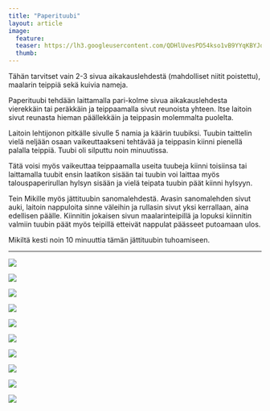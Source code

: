 ```yaml
---
title: "Paperituubi"
layout: article
image:
  feature:
  teaser: https://lh3.googleusercontent.com/QDHlUvesPD54kso1vB9YYqKBYJq-FtJjc0NBA3ZGttE=w245
  thumb:
---
```


Tähän tarvitset vain 2-3 sivua aikakauslehdestä (mahdolliset niitit poistettu), maalarin teippiä sekä kuivia nameja.

Paperituubi tehdään laittamalla pari-kolme sivua aikakauslehdesta vierekkäin tai peräkkäin ja teippaamalla sivut reunoista yhteen. Itse laitoin sivut reunasta hieman päällekkäin ja teippasin molemmalta puolelta.

Laitoin lehtijonon pitkälle sivulle 5 namia ja käärin tuubiksi. Tuubin taittelin vielä neljään osaan vaikeuttaakseni tehtävää ja teippasin kiinni pienellä palalla teippiä. Tuubi oli silputtu noin minuutissa.

Tätä voisi myös vaikeuttaa teippaamalla useita tuubeja kiinni toisiinsa tai laittamalla tuubit ensin laatikon sisään tai tuubin voi laittaa myös talouspaperirullan hylsyn sisään ja vielä teipata tuubin päät kiinni hylsyyn.

Tein Mikille myös jättituubin sanomalehdestä. Avasin sanomalehden sivut auki, laitoin nappuloita sinne väleihin ja rullasin sivut yksi kerrallaan, aina edellisen päälle. Kiinnitin jokaisen sivun maalarinteipillä ja lopuksi kiinnitin valmiin tuubin päät myös teipillä etteivät nappulat päässeet putoamaan ulos.

Mikiltä kesti noin 10 minuuttia tämän jättituubin tuhoamiseen.

---

[![](https://lh3.googleusercontent.com/HtA2eRlc7mQAPtwPy_iaVT2-LdDBSye0Q_CzV2UOrbg=w800)](https://lh3.googleusercontent.com/HtA2eRlc7mQAPtwPy_iaVT2-LdDBSye0Q_CzV2UOrbg=s0)

[![](https://lh3.googleusercontent.com/Yog1BF1EqvmZZuiaaYzQj_HcjBBv01hPevpVsSpty1E=w800)](https://lh3.googleusercontent.com/Yog1BF1EqvmZZuiaaYzQj_HcjBBv01hPevpVsSpty1E=s0)

[![](https://lh3.googleusercontent.com/bqktehtzxW5J4x0bR0Z86vYLJ3myzMZbkmONTtYygTU=w800)](https://lh3.googleusercontent.com/bqktehtzxW5J4x0bR0Z86vYLJ3myzMZbkmONTtYygTU=s0)

[![](https://lh3.googleusercontent.com/acbs9mzMIdq6RDwMsgUEvoPURdrOnWZT_1VjDOJpC1o=w800)](https://lh3.googleusercontent.com/acbs9mzMIdq6RDwMsgUEvoPURdrOnWZT_1VjDOJpC1o=s0)

[![](https://lh3.googleusercontent.com/BboZTPQFl7fbBEoq-nXuBPq3GZdveTbdYXMBM3GYybg=w800)](https://lh3.googleusercontent.com/BboZTPQFl7fbBEoq-nXuBPq3GZdveTbdYXMBM3GYybg=s0)

[![](https://lh3.googleusercontent.com/YAOwfiuC8_suYeMxVLXllCQ_V2wSqG6UL19lo1kM5Uv2eSwQXL20XiPfLp92PHzHVgEdTYqYR_jXSWx5dyZtVBXxmvOGsMLoM_lxm2jadB5-hGSW55yrbMcISyRRiolfLEdCAV6JPqRJqWhzK2W89XyhWZi9QO_MYbR5Z_WOfhcoWKa-jT6ZYJY9STc4oN30I7Rqp_2O7n8pNVMncuPe34keT8yrAPwuaM80DmSHZcw34NHUXhxi7zsjNpHzfX6-3xRiBTBRNcZz3go4rZxboD5rUyaFPF0fYM8gdoSI_9vEnNqEd4ehG6azsaW3PCHgxOcxRdDQ284LBRZL81tifcIXHOYuHAPr-c1B__GbgCPAlf2-7-_LNCG57LpghjnNjpnldX7gMKfkKgF1eLdCnDjxXm9Mf8brRMdWLfmvgveTBtwVAmyZ98iI0hn8GfApzb7AdPs6uoxqAxri3R_3mDnvDWU_VLsjsezgPOOYZVzbZhcqI1wmavKNtoWPgfffB53yLZ1Ng3q_HKyf75gUGwtul9665oDReMGUMMmL4_lO8mpTAOtevm9iBfX5hSflTItl=w800)](https://lh3.googleusercontent.com/YAOwfiuC8_suYeMxVLXllCQ_V2wSqG6UL19lo1kM5Uv2eSwQXL20XiPfLp92PHzHVgEdTYqYR_jXSWx5dyZtVBXxmvOGsMLoM_lxm2jadB5-hGSW55yrbMcISyRRiolfLEdCAV6JPqRJqWhzK2W89XyhWZi9QO_MYbR5Z_WOfhcoWKa-jT6ZYJY9STc4oN30I7Rqp_2O7n8pNVMncuPe34keT8yrAPwuaM80DmSHZcw34NHUXhxi7zsjNpHzfX6-3xRiBTBRNcZz3go4rZxboD5rUyaFPF0fYM8gdoSI_9vEnNqEd4ehG6azsaW3PCHgxOcxRdDQ284LBRZL81tifcIXHOYuHAPr-c1B__GbgCPAlf2-7-_LNCG57LpghjnNjpnldX7gMKfkKgF1eLdCnDjxXm9Mf8brRMdWLfmvgveTBtwVAmyZ98iI0hn8GfApzb7AdPs6uoxqAxri3R_3mDnvDWU_VLsjsezgPOOYZVzbZhcqI1wmavKNtoWPgfffB53yLZ1Ng3q_HKyf75gUGwtul9665oDReMGUMMmL4_lO8mpTAOtevm9iBfX5hSflTItl=s0)

[![](https://lh3.googleusercontent.com/ym6SCXXkkiUfk5NgrQXc7e7p4zv-7bteh_0R8XWeS-l2ZEbC8Bu--DW-BrGjpcOB-M92d2lAcxFTlZzHACOBvHWe73dmo0ZSMyvrNcJp3A8XyxVbw7d3W-_gCeVat_80Y-dHyAQ2_BqCU-QA_7wlNfVb9mYhX0Mu88LLN7AhuMAZ5FgbrEbLyz_BT1Y03DX6SDW3pIp6HqoB6gtN4WSeNxZpz2QL6nBN8haNM5ilvMovUN5ok6EJ6Jb2yZprRc1eh6beWMIpS3VNz11PO5fSLfepkLk9ui6IiN6SX7b9cjKTKO_OTFLeXTJ5EyaUj42wPlnSgEuSWLXtk5DCj9ePnePZI9iLZzJQNSC8V-omYcwSg4uCpWV4SEObrJt6GzNQgvdXee5K4LLM6GCSqik1KoqHtAhHd_8ArpvMc7QsbwK5tEY4ZIaWwHcGiJjLUcVuzXaTSHvNH3VZFb7Iam4oOq9lMapDrzeI34xELZXPanED7FKLg4HA1bZoBazU46Z27Y5uwk_KtWClGAnHHciaHgTjH4dp1B4URy-2tNhW5eKvhthnAcnIV_bPUPRzexrBOOm7=w800)](https://lh3.googleusercontent.com/ym6SCXXkkiUfk5NgrQXc7e7p4zv-7bteh_0R8XWeS-l2ZEbC8Bu--DW-BrGjpcOB-M92d2lAcxFTlZzHACOBvHWe73dmo0ZSMyvrNcJp3A8XyxVbw7d3W-_gCeVat_80Y-dHyAQ2_BqCU-QA_7wlNfVb9mYhX0Mu88LLN7AhuMAZ5FgbrEbLyz_BT1Y03DX6SDW3pIp6HqoB6gtN4WSeNxZpz2QL6nBN8haNM5ilvMovUN5ok6EJ6Jb2yZprRc1eh6beWMIpS3VNz11PO5fSLfepkLk9ui6IiN6SX7b9cjKTKO_OTFLeXTJ5EyaUj42wPlnSgEuSWLXtk5DCj9ePnePZI9iLZzJQNSC8V-omYcwSg4uCpWV4SEObrJt6GzNQgvdXee5K4LLM6GCSqik1KoqHtAhHd_8ArpvMc7QsbwK5tEY4ZIaWwHcGiJjLUcVuzXaTSHvNH3VZFb7Iam4oOq9lMapDrzeI34xELZXPanED7FKLg4HA1bZoBazU46Z27Y5uwk_KtWClGAnHHciaHgTjH4dp1B4URy-2tNhW5eKvhthnAcnIV_bPUPRzexrBOOm7=s0)

[![](https://lh3.googleusercontent.com/zydbZl8y1gz005azGR3B58Z6fexJlcJPRGGyIbfLTnx3UlqC-JPmrM5YCYOHQT4rb7UNIq2GmK8DHQST-5zpUemPwGpUMTa5kmXKzvDp5VqXONsO7R1X6DJLz8NgIkRSNeHAkrJKGq2kDu6XucxrJOen4aWc8qelk208Qw903HwiN9RBOLnfFjXAVLCj_aUw_P4685cEHgcztbjlpOvyXv1VEJstim38OlmT7ACp1RJKxWs0n_l3BYeDOCcwOFwXap9kiPZMBZWZtrVLMcoITIhInpC6S3Ak-0DIqwJ28ZrRXGyo4Jx-5zbR4xRvtx5B2CZbQj2f32VEBKQZzUaCc3WP5w1Mc9jdJN8fyzkqQ7rKMHczd6NcEKEwVy_Lxc_FNGPeGJMF_ozH35I11eWX2xEJB9hX8grdLuZKpxRrlrR2v8SPqddDmLNLUv7quPhcmbUeoaY4gaORiJ6M1swg3TbGGANrNG05MqGPZb8Xt65DO88T52Y6BeP_8rPWKpfGJPQYNYUz0sAwAy1SYRgTZiTLlF7Fh4dn1Rzkd-L4FBVzW0ZyXMd-PsWp6MyZKurVUl4c=w800)](https://lh3.googleusercontent.com/zydbZl8y1gz005azGR3B58Z6fexJlcJPRGGyIbfLTnx3UlqC-JPmrM5YCYOHQT4rb7UNIq2GmK8DHQST-5zpUemPwGpUMTa5kmXKzvDp5VqXONsO7R1X6DJLz8NgIkRSNeHAkrJKGq2kDu6XucxrJOen4aWc8qelk208Qw903HwiN9RBOLnfFjXAVLCj_aUw_P4685cEHgcztbjlpOvyXv1VEJstim38OlmT7ACp1RJKxWs0n_l3BYeDOCcwOFwXap9kiPZMBZWZtrVLMcoITIhInpC6S3Ak-0DIqwJ28ZrRXGyo4Jx-5zbR4xRvtx5B2CZbQj2f32VEBKQZzUaCc3WP5w1Mc9jdJN8fyzkqQ7rKMHczd6NcEKEwVy_Lxc_FNGPeGJMF_ozH35I11eWX2xEJB9hX8grdLuZKpxRrlrR2v8SPqddDmLNLUv7quPhcmbUeoaY4gaORiJ6M1swg3TbGGANrNG05MqGPZb8Xt65DO88T52Y6BeP_8rPWKpfGJPQYNYUz0sAwAy1SYRgTZiTLlF7Fh4dn1Rzkd-L4FBVzW0ZyXMd-PsWp6MyZKurVUl4c=s0)

[![](https://lh3.googleusercontent.com/mjy-k0rA3CyERL44oMslFpJFz4tr4DCn8aECXA_S7OW7W4mYmvqenBb0IaxpJEPM3t8n4GlKupsCZ8dUmxZPPIya_xxCm7B_8nhKqg7aNSy5bnU9HF1KJYqyP4hSu96impSfzsZiobuvnJXjumhuiRA57rg52O-lFSdOTIUvhOi2rVHGJnL_6ImJ_NFUG8Ep3wBjm9hiGJfSuv12UAduFhX-cXOr2FVTEqhxUTkEq6k_-PSnEHRMEldr9E6ekNq2EpW6xEMXisy86wPAh8LSlvQeku2yxylBq-XIPfxoedt4-TXHzPY1wwBJ-gMTRcniFh9egs-iCSH4miFoTfBP8zIagosq0pOthYTYyLwa2FqYczKekpGUXfC5g-29ogG0xX6Zto_nv8wiuakk-LWemgmtk5WpushN8HraMMaYlC3Y_V_OV96SfeF6_LF-6qsXGnEHYJbITxYBE3r_JhdC7l3c8n3-toLH7ZmKC5S5N_nD1NRdWas8Jr1sXvsr6qpD4oYKW-XMjOEhZERh5ish-5jRLbwBM7UwXwadbFiRoIgS8amf1ZHHZTnmY6iHjZxRmqQ8=w800)](https://lh3.googleusercontent.com/mjy-k0rA3CyERL44oMslFpJFz4tr4DCn8aECXA_S7OW7W4mYmvqenBb0IaxpJEPM3t8n4GlKupsCZ8dUmxZPPIya_xxCm7B_8nhKqg7aNSy5bnU9HF1KJYqyP4hSu96impSfzsZiobuvnJXjumhuiRA57rg52O-lFSdOTIUvhOi2rVHGJnL_6ImJ_NFUG8Ep3wBjm9hiGJfSuv12UAduFhX-cXOr2FVTEqhxUTkEq6k_-PSnEHRMEldr9E6ekNq2EpW6xEMXisy86wPAh8LSlvQeku2yxylBq-XIPfxoedt4-TXHzPY1wwBJ-gMTRcniFh9egs-iCSH4miFoTfBP8zIagosq0pOthYTYyLwa2FqYczKekpGUXfC5g-29ogG0xX6Zto_nv8wiuakk-LWemgmtk5WpushN8HraMMaYlC3Y_V_OV96SfeF6_LF-6qsXGnEHYJbITxYBE3r_JhdC7l3c8n3-toLH7ZmKC5S5N_nD1NRdWas8Jr1sXvsr6qpD4oYKW-XMjOEhZERh5ish-5jRLbwBM7UwXwadbFiRoIgS8amf1ZHHZTnmY6iHjZxRmqQ8=s0)

[![](https://lh3.googleusercontent.com/S2QM_jZQCPMIrgca6UAdlaSwFcn5uARVffOgaz3sfqG_HYPPV1ZK2yIHaSZzftQFvTHf18QhkQv2r4c-rTdJcXCCw5LN4fe0LT0NnQDutfzqkXBup9MFOnZK0NdGjO-V12sqlw5wz5bx-uXnb-XDtTh61xqJGdb9pxN3t1unur8WICENO5QrZ2VzYJBBal8xT97IdAUuMi6uaUypMABmZ-tHhkgY8ILFqaaADbL08Lt1yG8tXnScCe4Ur91D6GbpiJoL48KF7LmWv2KSD7VqksieNP75hD8xXQGq7i16sV6JeVIr975wZYytsQAlcK_Fl-9biX69M2-Nbkym2KthFeD5vOCyyVC_KkQMTOqJ4trUt4pYRYPh7oAjU59iWzs_l9TenNB3fUQqTjAW1CUrLRKWRx9rj4EG3WqEdR8eyhF0510POaIp8FEujVPodI1olsOycXXePmon0RUXb7k7Pm6rumEdtMhyMvwqbI9v_LWhRlqHvT5g8Eq6QuS1NCky-bdieQPCoQBfQHH-gemR3uzx8h-Xz3c5BW1XXHQW7zNr1_AEsnhNbQ3UXHWHRidrz2xi=w800)](https://lh3.googleusercontent.com/S2QM_jZQCPMIrgca6UAdlaSwFcn5uARVffOgaz3sfqG_HYPPV1ZK2yIHaSZzftQFvTHf18QhkQv2r4c-rTdJcXCCw5LN4fe0LT0NnQDutfzqkXBup9MFOnZK0NdGjO-V12sqlw5wz5bx-uXnb-XDtTh61xqJGdb9pxN3t1unur8WICENO5QrZ2VzYJBBal8xT97IdAUuMi6uaUypMABmZ-tHhkgY8ILFqaaADbL08Lt1yG8tXnScCe4Ur91D6GbpiJoL48KF7LmWv2KSD7VqksieNP75hD8xXQGq7i16sV6JeVIr975wZYytsQAlcK_Fl-9biX69M2-Nbkym2KthFeD5vOCyyVC_KkQMTOqJ4trUt4pYRYPh7oAjU59iWzs_l9TenNB3fUQqTjAW1CUrLRKWRx9rj4EG3WqEdR8eyhF0510POaIp8FEujVPodI1olsOycXXePmon0RUXb7k7Pm6rumEdtMhyMvwqbI9v_LWhRlqHvT5g8Eq6QuS1NCky-bdieQPCoQBfQHH-gemR3uzx8h-Xz3c5BW1XXHQW7zNr1_AEsnhNbQ3UXHWHRidrz2xi=s0)

